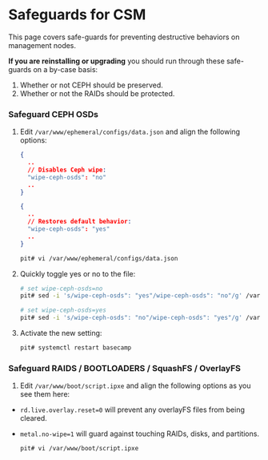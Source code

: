 # Safeguards for CSM

This page covers safe-guards for preventing destructive behaviors on management nodes.

**If you are reinstalling or upgrading** you should run through these safe-guards on a by-case basis:

1. Whether or not CEPH should be preserved.
2. Whether or not the RAIDs should be protected.

### Safeguard CEPH OSDs

1. Edit `/var/www/ephemeral/configs/data.json` and align the following options:

   ```json
   {
     ..
     // Disables Ceph wipe:
     "wipe-ceph-osds": "no"
     ..
   }
   ```

   ```json
   {
     ..
     // Restores default behavior:
     "wipe-ceph-osds": "yes"
     ..
   }
   ```
   ```bash
   pit# vi /var/www/ephemeral/configs/data.json
   ```
1. Quickly toggle yes or no to the file:

   ```bash
   # set wipe-ceph-osds=no
   pit# sed -i 's/wipe-ceph-osds": "yes"/wipe-ceph-osds": "no"/g' /var/www/ephemeral/configs/data.json

   # set wipe-ceph-osds=yes
   pit# sed -i 's/wipe-ceph-osds": "no"/wipe-ceph-osds": "yes"/g' /var/www/ephemeral/configs/data.json
   ```
1. Activate the new setting:

   ```bash
   pit# systemctl restart basecamp
   ```

### Safeguard RAIDS / BOOTLOADERS / SquashFS / OverlayFS

1. Edit `/var/www/boot/script.ipxe` and align the following options as you see them here:

- `rd.live.overlay.reset=0` will prevent any overlayFS files from being cleared.
- `metal.no-wipe=1` will guard against touching RAIDs, disks, and partitions.

   ```bash
   pit# vi /var/www/boot/script.ipxe
   ```
